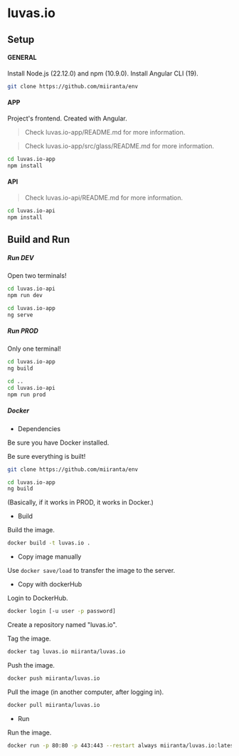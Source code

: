 # luvas.io

## Setup

#### GENERAL

Install Node.js (22.12.0) and npm (10.9.0).
Install Angular CLI (19).

```bash
git clone https://github.com/miiranta/env
```

#### APP

Project's frontend. Created with Angular.

> Check luvas.io-app/README.md for more information.

> Check luvas.io-app/src/glass/README.md for more information.

```bash
cd luvas.io-app
npm install
```

#### API

> Check luvas.io-api/README.md for more information.

```bash
cd luvas.io-api
npm install
```

## Build and Run

##### Run DEV

Open two terminals!

```bash
cd luvas.io-api
npm run dev
```

```bash
cd luvas.io-app
ng serve
```

##### Run PROD

Only one terminal!

```bash
cd luvas.io-app
ng build

cd ..
cd luvas.io-api
npm run prod
```

##### Docker

- Dependencies

Be sure you have Docker installed.

Be sure everything is built!
```bash
git clone https://github.com/miiranta/env

cd luvas.io-app
ng build
```
(Basically, if it works in PROD, it works in Docker.)

- Build

Build the image.
```bash
docker build -t luvas.io .
```

- Copy image manually

Use ```docker save/load``` to transfer the image to the server.

- Copy with dockerHub

Login to DockerHub.
```bash
docker login [-u user -p password]
```

Create a repository named "luvas.io".

Tag the image.
```bash
docker tag luvas.io miiranta/luvas.io
```

Push the image.
```bash
docker push miiranta/luvas.io
```

Pull the image (in another computer, after logging in).
```bash
docker pull miiranta/luvas.io
```

- Run

Run the image.
```bash
docker run -p 80:80 -p 443:443 --restart always miiranta/luvas.io:latest
```

